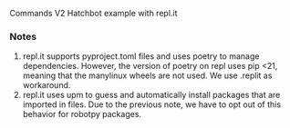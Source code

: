 Commands V2 Hatchbot example with repl.it


### Notes
1. repl.it supports pyproject.toml files and uses poetry to manage dependencies. However, the version of poetry on repl uses pip <21, meaning that the manylinux wheels are not used. We use .replit as workaround.
2. repl.it uses upm to guess and automatically install packages that are imported in files. Due to the previous note, we have to opt out of this behavior for robotpy packages.


